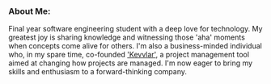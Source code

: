 ### About Me:

Final year software engineering student with a deep love for technology. My greatest joy is sharing knowledge and witnessing those 'aha' moments when concepts come alive for others. I'm also a business-minded individual who, in my spare time, co-founded ['Kevvlar'](https://kevvlar.com), a project management tool aimed at changing how projects are managed. I'm now eager to bring my skills and enthusiasm to a forward-thinking company.
